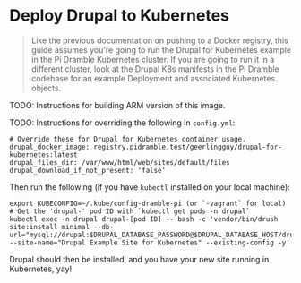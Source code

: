 # Deploy Drupal to Kubernetes

> Like the previous documentation on pushing to a Docker registry, this guide assumes you're going to run the Drupal for Kubernetes example in the Pi Dramble Kubernetes cluster. If you are going to run it in a different cluster, look at the Drupal K8s manifests in the Pi Dramble codebase for an example Deployment and associated Kubernetes objects.

TODO: Instructions for building ARM version of this image.

TODO: Instructions for overriding the following in `config.yml`:

    # Override these for Drupal for Kubernetes container usage.
    drupal_docker_image: registry.pidramble.test/geerlingguy/drupal-for-kubernetes:latest
    drupal_files_dir: /var/www/html/web/sites/default/files
    drupal_download_if_not_present: 'false'

Then run the following (if you have `kubectl` installed on your local machine):

    export KUBECONFIG=~/.kube/config-dramble-pi (or `-vagrant` for local)
    # Get the 'drupal-' pod ID with `kubectl get pods -n drupal`
    kubectl exec -n drupal drupal-[pod ID] -- bash -c 'vendor/bin/drush site:install minimal --db-url="mysql://drupal:$DRUPAL_DATABASE_PASSWORD@$DRUPAL_DATABASE_HOST/drupal" --site-name="Drupal Example Site for Kubernetes" --existing-config -y'

Drupal should then be installed, and you have your new site running in Kubernetes, yay!
